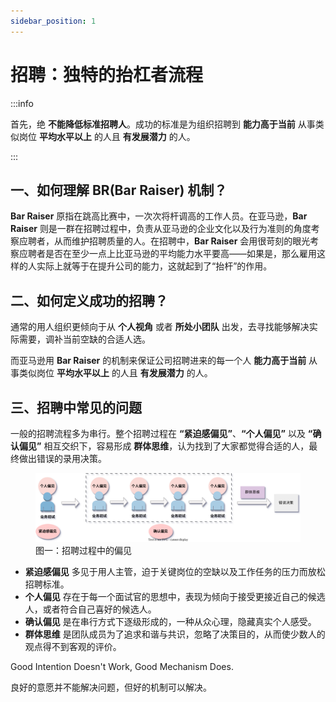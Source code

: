 ```yaml
---
sidebar_position: 1
---
```


# 招聘：独特的抬杠者流程

:::info

首先，绝 **不能降低标准招聘人**。成功的标准是为组织招聘到 **能力高于当前** 从事类似岗位 **平均水平以上** 的人且 **有发展潜力** 的人。

:::

## 一、如何理解 BR(Bar Raiser) 机制？

**Bar Raiser** 原指在跳高比赛中，一次次将杆调高的工作人员。在亚马逊，**Bar Raiser** 则是一群在招聘过程中，负责从亚马逊的企业文化以及行为准则的角度考察应聘者，从而维护招聘质量的人。在招聘中，**Bar Raiser** 会用很苛刻的眼光考察应聘者是否在至少一点上比亚马逊的平均能力水平要高——如果是，那么雇用这样的人实际上就等于在提升公司的能力，这就起到了“抬杆”的作用。

## 二、如何定义成功的招聘？

通常的用人组织更倾向于从 **个人视角** 或者 **所处小团队** 出发，去寻找能够解决实际需要，调补当前空缺的合适人选。  

而亚马逊用 **Bar Raiser** 的机制来保证公司招聘进来的每一个人 **能力高于当前** 从事类似岗位 **平均水平以上** 的人且 **有发展潜力** 的人。

## 三、招聘中常见的问题

一般的招聘流程多为串行。整个招聘过程在 **“紧迫感偏见”**、**“个人偏见”** 以及 **“确认偏见”** 相互交织下，容易形成 **群体思维**，认为找到了大家都觉得合适的人，最终做出错误的录用决策。

<figure>
  <img style={{maxWidth: '720px'}} src="/img/recruit-bias.svg " />
  <figcaption>图一：招聘过程中的偏见</figcaption>
</figure>

- **紧迫感偏见** 多见于用人主管，迫于关键岗位的空缺以及工作任务的压力而放松招聘标准。
- **个人偏见** 存在于每一个面试官的思想中，表现为倾向于接受更接近自己的候选人，或者符合自己喜好的候选人。
- **确认偏见** 是在串行方式下逐级形成的，一种从众心理，隐藏真实个人感受。
- **群体思维** 是团队成员为了追求和谐与共识，忽略了决策目的，从而使少数人的观点得不到客观的评价。

Good Intention Doesn't Work, Good Mechanism Does.

良好的意愿并不能解决问题，但好的机制可以解决。
